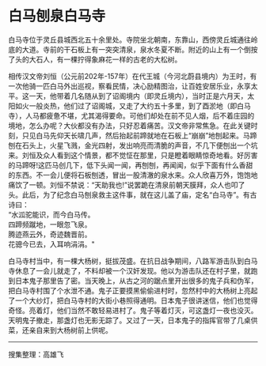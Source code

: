# 白马刨泉白马寺

白马寺位于灵丘县城西北五十余里处。寺院坐北朝南，东靠山，西傍灵丘城通往岭底的大道。寺前的干石板上有一突突清泉，泉水冬夏不断。附近的山上有一个倒按了头的大石人，有一棵拧得象麻花一样的古老的大松树。

相传汉文帝刘恒（公元前202年-157年）在代王城（今河北蔚县境内）为王时，有一次他骑一匹白马外出巡视，察看民情，决心励精图治，让百姓安居乐业，永享太平。这一天，他带着几名随从到了诏阁境内（即灵丘境内），当时正是六月天，太阳如火一般炎热，他们过了诏阁城，又走了大约五十多里，到了酉淤地（即白马寺），人马都疲惫不堪，尤其渴得要命。可他们却处在前不见人烟，后不着庄园的境地，怎么办呢？大伙都没有办法，只好忍着痛苦。汉文帝非常焦急。在此关键时刻，只见白马先仰天长啸几声，然后抬起前蹄就地在石板上“崩崩”地刨起来。马蹄刨在石头上，火星飞溅，金光四射，发出响亮而清脆的声音，不几下便刨出一个坑来。刘恒及众人看到这个情景，都不觉怔在那里，只是瞪着眼睛惊奇地看。好厉害的马蹄呀!这匹马创几下，低下头闻一闻，再刨刨，再闻闻，似乎下面有什么香甜的东西。不一会儿便将石板刨透，冒出一股清澈的泉水来。众人欣喜万外，饱饱地痛饮了一顿。刘恒不禁说：“天助我也!”说罢跪在清泉前朝天膜拜，众人也叩了头。此后，为了纪念白马刨泉救主这件事，就在这儿盖了庙，定名“白马寺”。有古诗曰：  
“水泒驼能识，而今白马传。  
四蹄频蹴地，一眼忽飞泉。  
腾迹燕云外，奇迹魏晋前。  
花骢今已去，入耳响涓涓。"

白马寺村当中，有一棵大杨树，挺拔茂盛。在抗日战争期间，八路军游击队到白马寺休息了一会儿就走了，不料却被一个汉奸发现。他以为游击队还在村子里，就跑到日本鬼子那里告了密。当天晚上，从古之河的踞点里开出很多的鬼子兵和伪军，把白马寺村围了个水泄不通。鬼子正要摸黑偷偷进村时，忽然村中的大杨树上亮起了一个大纱灯，把白马寺村的大街小巷照得通明。日本鬼子很讲迷信，他们也觉得奇怪。亮着灯，他们当然不敢轻易进村了。鬼子等着灯灭，可这盏灯一夜也没灭。天明鬼子撤走，那盏灯也无影无踪了。又过了一天，日本鬼子的指挥官带了几桌供菜，还亲自来到大杨树前上供呢。

---

搜集整理：高雄飞